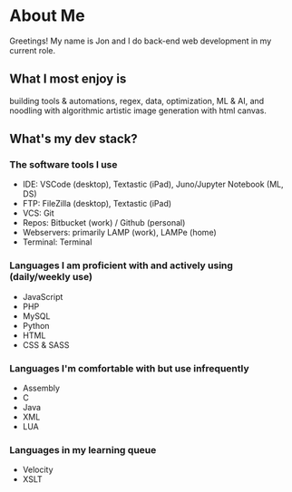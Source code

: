 # About Me

Greetings! My name is Jon and I do back-end web development in my current role.

## What I most enjoy is
building tools & automations, regex, data, optimization, ML & AI, and noodling with algorithmic artistic image generation with html canvas.

## What's my dev stack?

### The software tools I use
- IDE: VSCode (desktop), Textastic (iPad), Juno/Jupyter Notebook (ML, DS)
- FTP: FileZilla (desktop), Textastic (iPad)
- VCS: Git
- Repos: Bitbucket (work) / Github (personal)
- Webservers: primarily LAMP (work), LAMPe (home) 
- Terminal: Terminal

### Languages I am proficient with and actively using (daily/weekly use)

- JavaScript
- PHP
- MySQL
- Python
- HTML
- CSS & SASS

### Languages I'm comfortable with but use infrequently

- Assembly
- C
- Java
- XML
- LUA

### Languages in my learning queue

- Velocity
- XSLT

<!--
**970C/970C** is a ✨ _special_ ✨ repository because its `README.md` (this file) appears on your GitHub profile.

Here are some ideas to get you started:

- 🔭 I’m currently working on ...
- 🌱 I’m currently learning ...
- 👯 I’m looking to collaborate on ...
- 🤔 I’m looking for help with ...
- 💬 Ask me about ...
- 📫 How to reach me: ...
- 😄 Pronouns: ...
- ⚡ Fun fact: ...
-->
